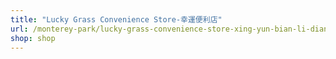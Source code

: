 ```yaml
---
title: "Lucky Grass Convenience Store-幸運便利店"
url: /monterey-park/lucky-grass-convenience-store-xing-yun-bian-li-dian-3/
shop: shop
---
```

